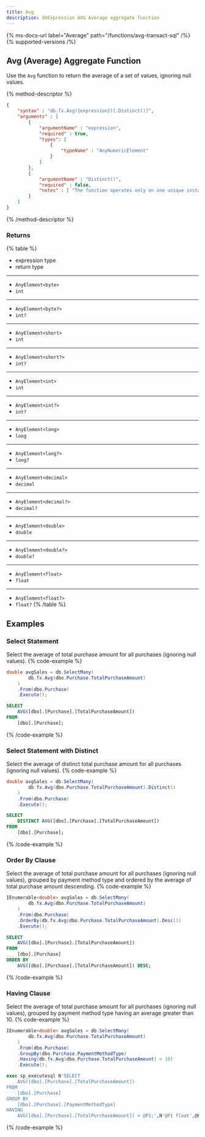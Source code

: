 ```yaml
---
title: Avg
description: dbExpression AVG Average aggregate function
---
```


{% ms-docs-url label="Average" path="/functions/avg-transact-sql" /%}
{% supported-versions /%}

## Avg (Average) Aggregate Function

Use the `Avg` function to return the average of a set of values, ignoring null values.

{% method-descriptor %}
```json
{
    "syntax" : "db.fx.Avg({expression})[.Distinct()]",
    "arguments" : [
        {
            "argumentName" : "expression",
            "required" : true,
            "types": [
                { 
                    "typeName" : "AnyNumericElement"
                }
            ]
        },
        {
            "argumentName" : "Distinct()",
            "required" : false,
            "notes" : [ "The function operates only on one unique instance of each value, regardless of how many times that value occurs." ]
        }
    ]
}
```
{% /method-descriptor %}

### Returns
{% table %}
* expression type
* return type
---
* `AnyElement<byte>`
* `int`
---
* `AnyElement<byte?>`
* `int?`
---
* `AnyElement<short>`
* `int`
---
* `AnyElement<short?>`
* `int?`
---
* `AnyElement<int>`
* `int`
---
* `AnyElement<int?>`
* `int?`
---
* `AnyElement<long>`
* `long`
---
* `AnyElement<long?>`
* `long?`
---
* `AnyElement<decimal>`
* `decimal`
---
* `AnyElement<decimal?>`
* `decimal?`
---
* `AnyElement<double>`
* `double`
---
* `AnyElement<double?>`
* `double?`
---
* `AnyElement<float>`
* `float`
---
* `AnyElement<float?>`
* `float?`
{% /table %}

## Examples
### Select Statement
Select the average of total purchase amount for all purchases (ignoring null values).
{% code-example %}
```csharp
double avgSales = db.SelectMany(
        db.fx.Avg(dbo.Purchase.TotalPurchaseAmount)
    )
    .From(dbo.Purchase)
    .Execute();
```
```sql
SELECT
	AVG([dbo].[Purchase].[TotalPurchaseAmount])
FROM
	[dbo].[Purchase];
```
{% /code-example %}

### Select Statement with Distinct
Select the average of distinct total purchase amount for all purchases (ignoring null values).
{% code-example %}
```csharp
double avgSales = db.SelectMany(
        db.fx.Avg(dbo.Purchase.TotalPurchaseAmount).Distinct()
    )
    .From(dbo.Purchase)
    .Execute();
```
```sql
SELECT
	DISTINCT AVG([dbo].[Purchase].[TotalPurchaseAmount])
FROM
	[dbo].[Purchase];
```
{% /code-example %}

### Order By Clause
Select the average of total purchase amount for all purchases (ignoring null values), grouped by payment
method type and ordered by the average of total purchase amount descending.
{% code-example %}
```csharp
IEnumerable<double> avgSales = db.SelectMany(
        db.fx.Avg(dbo.Purchase.TotalPurchaseAmount)
    )
    .From(dbo.Purchase)
    .OrderBy(db.fx.Avg(dbo.Purchase.TotalPurchaseAmount).Desc())
    .Execute();
```
```sql
SELECT
	AVG([dbo].[Purchase].[TotalPurchaseAmount])
FROM
	[dbo].[Purchase]
ORDER BY
	AVG([dbo].[Purchase].[TotalPurchaseAmount]) DESC;
```
{% /code-example %}

### Having Clause
Select the average of total purchase amount for all purchases (ignoring null values), grouped by payment
method type having an average greater than 10.
{% code-example %}
```csharp
IEnumerable<double> avgSales = db.SelectMany(
        db.fx.Avg(dbo.Purchase.TotalPurchaseAmount)
    )
    .From(dbo.Purchase)
    .GroupBy(dbo.Purchase.PaymentMethodType)
    .Having(db.fx.Avg(dbo.Purchase.TotalPurchaseAmount) > 10)
    .Execute();
```
```sql
exec sp_executesql N'SELECT
	AVG([dbo].[Purchase].[TotalPurchaseAmount])
FROM
	[dbo].[Purchase]
GROUP BY
	[dbo].[Purchase].[PaymentMethodType]
HAVING
	AVG([dbo].[Purchase].[TotalPurchaseAmount]) > @P1;',N'@P1 float',@P1=10
```
{% /code-example %}
